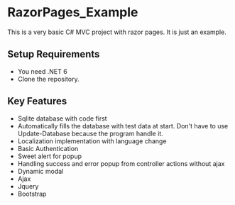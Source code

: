 # RazorPages_Example

This is a very basic C# MVC project with razor pages. It is just an example.

## Setup Requirements

- You need .NET 6
- Clone the repository.

## Key Features
- Sqlite database with code first
- Automatically fills the database with test data at start. Don't have to use Update-Database because the program handle it.
- Localization implementation with language change
- Basic Authentication
- Sweet alert for popup
- Handling success and error popup from controller actions without ajax
- Dynamic modal
- Ajax
- Jquery
- Bootstrap

